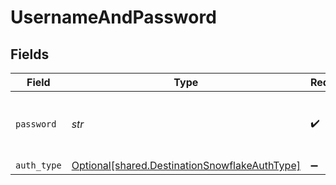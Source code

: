 # UsernameAndPassword


## Fields

| Field                                                                                                | Type                                                                                                 | Required                                                                                             | Description                                                                                          |
| ---------------------------------------------------------------------------------------------------- | ---------------------------------------------------------------------------------------------------- | ---------------------------------------------------------------------------------------------------- | ---------------------------------------------------------------------------------------------------- |
| `password`                                                                                           | *str*                                                                                                | :heavy_check_mark:                                                                                   | Enter the password associated with the username.                                                     |
| `auth_type`                                                                                          | [Optional[shared.DestinationSnowflakeAuthType]](../../models/shared/destinationsnowflakeauthtype.md) | :heavy_minus_sign:                                                                                   | N/A                                                                                                  |